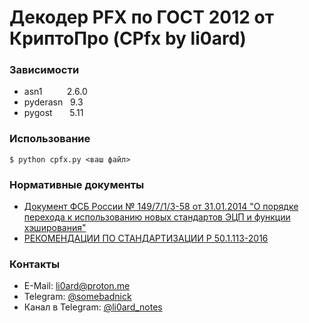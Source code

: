 # Декодер PFX по ГОСТ 2012 от КриптоПро (CPfx by li0ard)

### Зависимости
* asn1&nbsp;&nbsp;&nbsp;&nbsp;&nbsp;&nbsp;&nbsp;&nbsp;&nbsp;&nbsp;2.6.0
* pyderasn&nbsp;&nbsp; 9.3
* pygost&nbsp;&nbsp;&nbsp;&nbsp;&nbsp;&nbsp;&nbsp;5.11

### Использование
```
$ python cpfx.py <ваш файл>
```

### Нормативные документы
* [Документ ФСБ России № 149/7/1/3-58 от 31.01.2014 "О порядке перехода к использованию новых стандартов ЭЦП и функции хэширования"](https://tc26.ru/news/novosti-tk26/20022014-na-sayte-opublikovan-utve.html?sphrase_id=93)
* [РЕКОМЕНДАЦИИ ПО СТАНДАРТИЗАЦИИ Р 50.1.113-2016](https://tc26.ru/standard/rs/%D0%A0%2050.1.113-2016.pdf)

### Контакты
* E-Mail: li0ard@proton.me
* Telegram: [@somebadnick](https://t.me/somebadnick)
* Канал в Telegram: [@li0ard_notes](https://t.me/li0ard_notes)
